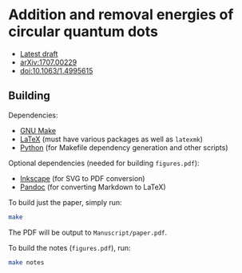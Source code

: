 # Addition and removal energies of circular quantum dots

  - [Latest draft](https://xrf.github.io/sp-energies-qd)
  - [arXiv:1707.00229](https://arxiv.org/abs/1707.00229)
  - [doi:10.1063/1.4995615](https://doi.org/10.1063/1.4995615)

## Building

Dependencies:

- [GNU Make](https://www.gnu.org/software/make/)
- [LaTeX](https://www.latex-project.org) (must have various packages as well as `latexmk`)
- [Python](https://www.python.org) (for Makefile dependency generation and other scripts)

Optional dependencies (needed for building `figures.pdf`):

- [Inkscape](https://inkscape.org) (for SVG to PDF conversion)
- [Pandoc](https://pandoc.org) (for converting Markdown to LaTeX)

To build just the paper, simply run:

~~~sh
make
~~~

The PDF will be output to `Manuscript/paper.pdf`.

To build the notes (`figures.pdf`), run:

~~~sh
make notes
~~~
